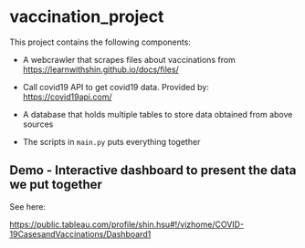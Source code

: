 # vaccination_project

This project contains the following components:

- A webcrawler that scrapes files about vaccinations from https://learnwithshin.github.io/docs/files/

- Call covid19 API to get covid19 data. Provided by: https://covid19api.com/

- A database that holds multiple tables to store data obtained from above sources

- The scripts in `main.py` puts everything together

## Demo - Interactive dashboard to present the data we put together

See here:

https://public.tableau.com/profile/shin.hsu#!/vizhome/COVID-19CasesandVaccinations/Dashboard1
